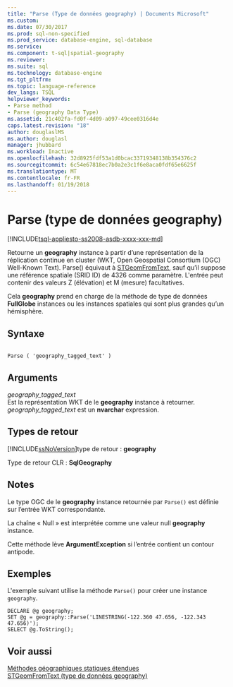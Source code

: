 ```yaml
---
title: "Parse (Type de données geography) | Documents Microsoft"
ms.custom: 
ms.date: 07/30/2017
ms.prod: sql-non-specified
ms.prod_service: database-engine, sql-database
ms.service: 
ms.component: t-sql|spatial-geography
ms.reviewer: 
ms.suite: sql
ms.technology: database-engine
ms.tgt_pltfrm: 
ms.topic: language-reference
dev_langs: TSQL
helpviewer_keywords:
- Parse method
- Parse (geography Data Type)
ms.assetid: 21c402fa-fd0f-4d09-a097-49cee0316d4e
caps.latest.revision: "18"
author: douglaslMS
ms.author: douglasl
manager: jhubbard
ms.workload: Inactive
ms.openlocfilehash: 32d8925fdf53a1d0bcac33719348138b354376c2
ms.sourcegitcommit: 6c54e67818ec7b0a2e3c1f6e8aca0fdf65e6625f
ms.translationtype: MT
ms.contentlocale: fr-FR
ms.lasthandoff: 01/19/2018
---
```

# <a name="parse-geography-data-type"></a>Parse (type de données geography)
[!INCLUDE[tsql-appliesto-ss2008-asdb-xxxx-xxx-md](../../includes/tsql-appliesto-ss2008-asdb-xxxx-xxx-md.md)]

Retourne un **geography** instance à partir d’une représentation de la réplication continue en cluster (WKT, Open Geospatial Consortium (OGC) Well-Known Text). Parse() équivaut à [STGeomFromText](../../t-sql/spatial-geography/stgeomfromtext-geography-data-type.md), sauf qu’il suppose une référence spatiale (SRID ID) de 4326 comme paramètre. L'entrée peut contenir des valeurs Z (élévation) et M (mesure) facultatives.
  
Cela **geography** prend en charge de la méthode de type de données **FullGlobe** instances ou les instances spatiales qui sont plus grandes qu’un hémisphère.
  
## <a name="syntax"></a>Syntaxe  
  
```  
  
Parse ( 'geography_tagged_text' )  
```  
  
## <a name="arguments"></a>Arguments  
 *geography_tagged_text*  
 Est la représentation WKT de le **geography** instance à retourner. *geography_tagged_text* est un **nvarchar** expression.  
  
## <a name="return-types"></a>Types de retour  
 [!INCLUDE[ssNoVersion](../../includes/ssnoversion-md.md)]type de retour : **geography**  
  
 Type de retour CLR : **SqlGeography**  
  
## <a name="remarks"></a>Notes  
 Le type OGC de le **geography** instance retournée par `Parse()` est définie sur l’entrée WKT correspondante.  
  
 La chaîne « Null » est interprétée comme une valeur null **geography** instance.  
  
 Cette méthode lève **ArgumentException** si l’entrée contient un contour antipode.  
  
## <a name="examples"></a>Exemples  
 L'exemple suivant utilise la méthode `Parse()` pour créer une instance `geography`.  
  
```  
DECLARE @g geography;   
SET @g = geography::Parse('LINESTRING(-122.360 47.656, -122.343 47.656)');  
SELECT @g.ToString();  
```  
  
## <a name="see-also"></a>Voir aussi  
 [Méthodes géographiques statiques étendues](../../t-sql/spatial-geography/extended-static-geography-methods.md)   
 [STGeomFromText &#40;type de données geography&#41;](../../t-sql/spatial-geography/stgeomfromtext-geography-data-type.md)  
  
  
